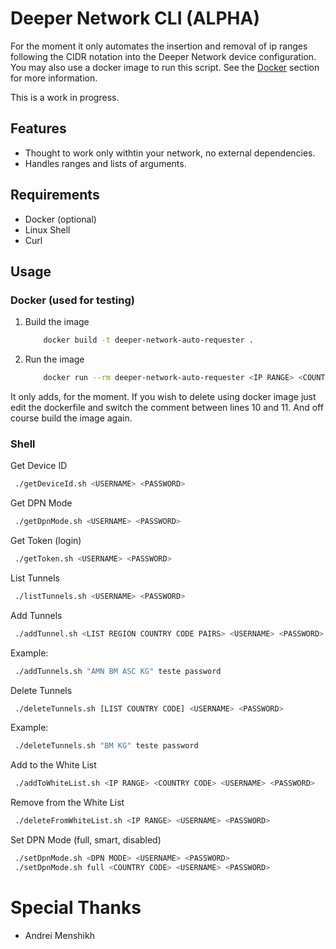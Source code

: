 # Deeper Network CLI (ALPHA)
 For the moment it only automates the insertion and removal of ip ranges following the CIDR notation into the Deeper Network device configuration.
 You may also use a docker image to run this script. See the [Docker](#docker) section for more information.

 This is a work in progress.

## Features
- Thought to work only withtin your network, no external dependencies.
- Handles ranges and lists of arguments.

## Requirements
 - Docker (optional)
 - Linux Shell
 - Curl

## Usage

### Docker (used for testing)
 1. Build the image
    ```bash
        docker build -t deeper-network-auto-requester .
    ```
 2. Run the image

    ```bash
        docker run --rm deeper-network-auto-requester <IP RANGE> <COUNTRY CODE> <USERNAME> <PASSWORD>
    ```
   It only adds, for the moment. If you wish to delete using docker image just edit the dockerfile and switch the comment between lines 10 and 11. And off course build the image again.
   
  ### Shell
   Get Device ID

   ```bash
    ./getDeviceId.sh <USERNAME> <PASSWORD>
   ```

   Get DPN Mode
   
   ```bash
    ./getDpnMode.sh <USERNAME> <PASSWORD>
   ```

   Get Token (login)

   ```bash
    ./getToken.sh <USERNAME> <PASSWORD>
   ```

   List Tunnels
   
   ```bash
    ./listTunnels.sh <USERNAME> <PASSWORD>
   ```

   Add Tunnels
   
   ```bash
    ./addTunnel.sh <LIST REGION COUNTRY CODE PAIRS> <USERNAME> <PASSWORD>
   ```
   Example:
   ```bash
    ./addTunnels.sh "AMN BM ASC KG" teste password
   ```

   Delete Tunnels
   
   ```bash
    ./deleteTunnels.sh [LIST COUNTRY CODE] <USERNAME> <PASSWORD>
   ```
   Example:
   ```bash
    ./deleteTunnels.sh "BM KG" teste password
   ```

   Add to the White List

   ```bash
    ./addToWhiteList.sh <IP RANGE> <COUNTRY CODE> <USERNAME> <PASSWORD>
   ```
   Remove from the White List

   ```bash
    ./deleteFromWhiteList.sh <IP RANGE> <USERNAME> <PASSWORD>
   ```

   Set DPN Mode (full, smart, disabled)
   
   ```bash
    ./setDpnMode.sh <DPN MODE> <USERNAME> <PASSWORD>
    ./setDpnMode.sh full <COUNTRY CODE> <USERNAME> <PASSWORD>
   ```

# Special Thanks
- Andrei Menshikh